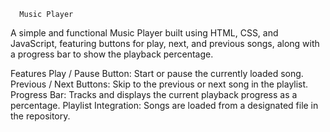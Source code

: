       Music Player
A simple and functional Music Player built using HTML, CSS, and JavaScript, featuring buttons for play, next, and previous songs, along with a progress bar to show the playback percentage.

Features
Play / Pause Button: Start or pause the currently loaded song.
Previous / Next Buttons: Skip to the previous or next song in the playlist.
Progress Bar: Tracks and displays the current playback progress as a percentage.
Playlist Integration: Songs are loaded from a designated file in the repository.
